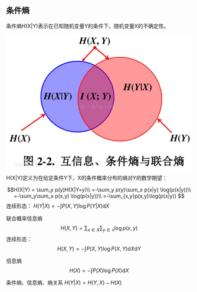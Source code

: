 ## 条件熵
条件熵H(X|Y)表示在已知随机变量Y的条件下，随机变量X的不确定性。

![](./img/entropy.webp)
H(X|Y)定义为在给定条件Y下，X的条件概率分布的熵对Y的数学期望：

$$H(X|Y) = \sum_y p(y)H(X|Y=y)\\
=-\sum_y p(y)\sum_x p(x|y) \log(p(x|y))\\
=-\sum_y\sum_x p(x,y) \log(p(x|y))\\
=-\sum_{x,y}p(x,y)\log(p(x|y))
$$
连续形态：
$H(Y|X) = -\int P(X,Y)\log P(Y|X)\text{d}X$


联合概率信息熵
$$ H(X,Y) = \sum_{x\in X}\sum_{y\in v} \log p(x,y) $$
连续形态：
$$ H(X,Y) = -\int P(X, Y)\log P(X, Y) \text{d}X\text{d}Y $$


信息熵
$$H(X) = -\int P(X) \log P(X)\text{d}X$$

条件熵、信息熵、熵关系 
$H(Y|X) = H(Y,X)-H(X)$